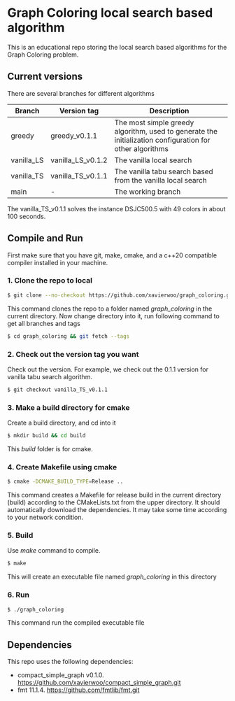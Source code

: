 # Graph Coloring local search based algorithm

This is an educational repo storing the local search based algorithms for the Graph Coloring problem.


## Current versions

There are several branches for different algorithms

| Branch     | Version tag       | Description                                                                                              |
|------------|-------------------|----------------------------------------------------------------------------------------------------------|
| greedy     | greedy_v0.1.1     | The most simple greedy algorithm, used to generate the initialization configuration for other algorithms |
| vanilla_LS | vanilla_LS_v0.1.2 | The vanilla local search                                                                                 |
| vanilla_TS | vanilla_TS_v0.1.1 | The vanilla tabu search based from the vanilla local search                                              |
| main       | -                 | The working branch                                                                                       |


The vanilla_TS_v0.1.1 solves the instance DSJC500.5 with 49 colors in about 100 seconds.

## Compile and Run

First make sure that you have git, make, cmake, and a c++20 compatible compiler installed in your machine.

### 1. Clone the repo to local

```bash
$ git clone --no-checkout https://github.com/xavierwoo/graph_coloring.git
```

This command clones the repo to a folder named _graph_coloring_ in the current directory.
Now change directory into it, run following command to get all branches and tags

```bash
$ cd graph_coloring && git fetch --tags
```


### 2. Check out the version tag you want

Check out the version.
For example, we check out the 0.1.1 version for vanilla tabu search algorithm.

```bash
$ git checkout vanilla_TS_v0.1.1
```

### 3. Make a build directory for cmake

Create a build directory, and cd into it

```bash
$ mkdir build && cd build
```

This _build_ folder is for cmake.

### 4. Create Makefile using cmake

```bash
$ cmake -DCMAKE_BUILD_TYPE=Release ..
```

This command creates a Makefile for release build in the current directory (build) according to the CMakeLists.txt from the upper directory.
It should automatically download the dependencies.
It may take some time according to your network condition.

### 5. Build

Use _make_ command to compile.

```bash
$ make
```
This will create an executable file named _graph_coloring_ in this directory

### 6. Run

```bash
$ ./graph_coloring
```

This command run the compiled executable file


## Dependencies

This repo uses the following dependencies:

* compact_simple_graph v0.1.0. https://github.com/xavierwoo/compact_simple_graph.git
* fmt 11.1.4. https://github.com/fmtlib/fmt.git

